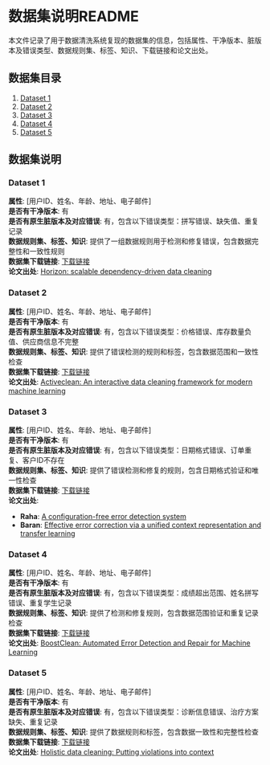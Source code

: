 # 数据集说明README

本文件记录了用于数据清洗系统复现的数据集的信息，包括属性、干净版本、脏版本及错误类型、数据规则集、标签、知识、下载链接和论文出处。

## 数据集目录
1. [Dataset 1](#dataset-1)
2. [Dataset 2](#dataset-2)
3. [Dataset 3](#dataset-3)
4. [Dataset 4](#dataset-4)
5. [Dataset 5](#dataset-5)

## 数据集说明

### Dataset 1
**属性**: [用户ID、姓名、年龄、地址、电子邮件]    
**是否有干净版本**: 有  
**是否有原生脏版本及对应错误**: 有，包含以下错误类型：拼写错误、缺失值、重复记录  
**数据规则集、标签、知识**: 提供了一组数据规则用于检测和修复错误，包含数据完整性和一致性规则  
**数据集下载链接**: [下载链接](https://example.com/dataset1)  
**论文出处**: [Horizon: scalable dependency-driven data cleaning](https://www.vldb.org/pvldb/vol14/p25)  

### Dataset 2
**属性**: [用户ID、姓名、年龄、地址、电子邮件]   
**是否有干净版本**: 有  
**是否有原生脏版本及对应错误**: 有，包含以下错误类型：价格错误、库存数量负值、供应商信息不完整  
**数据规则集、标签、知识**: 提供了错误检测的规则和标签，包含数据范围和一致性检查  
**数据集下载链接**: [下载链接](https://example.com/dataset2)  
**论文出处**: [Activeclean: An interactive data cleaning framework for modern machine learning](https://arxiv.org/pdf/1601.03797.pdf)  

### Dataset 3
**属性**: [用户ID、姓名、年龄、地址、电子邮件]   
**是否有干净版本**: 有  
**是否有原生脏版本及对应错误**: 有，包含以下错误类型：日期格式错误、订单重复、客户ID不存在  
**数据规则集、标签、知识**: 提供了错误检测和修复的规则，包含日期格式验证和唯一性检查  
**数据集下载链接**: [下载链接](https://example.com/dataset3)  
**论文出处**: 
- **Raha**: [A configuration-free error detection system](https://example.com/raha)
- **Baran**: [Effective error correction via a unified context representation and transfer learning](https://example.com/baran)

### Dataset 4
**属性**: [用户ID、姓名、年龄、地址、电子邮件]   
**是否有干净版本**: 有  
**是否有原生脏版本及对应错误**: 有，包含以下错误类型：成绩超出范围、姓名拼写错误、重复学生记录  
**数据规则集、标签、知识**: 提供了检测和修复规则，包含数据范围验证和重复记录检查  
**数据集下载链接**: [下载链接](https://example.com/dataset4)  
**论文出处**: [BoostClean: Automated Error Detection and Repair for Machine Learning](https://example.com/boostclean)  

### Dataset 5
**属性**: [用户ID、姓名、年龄、地址、电子邮件]   
**是否有干净版本**: 有  
**是否有原生脏版本及对应错误**: 有，包含以下错误类型：诊断信息错误、治疗方案缺失、重复记录  
**数据规则集、标签、知识**: 提供了数据规则和标签，包含数据一致性和完整性检查  
**数据集下载链接**: [下载链接](https://example.com/dataset5)  
**论文出处**: [Holistic data cleaning: Putting violations into context](https://example.com/holistic)